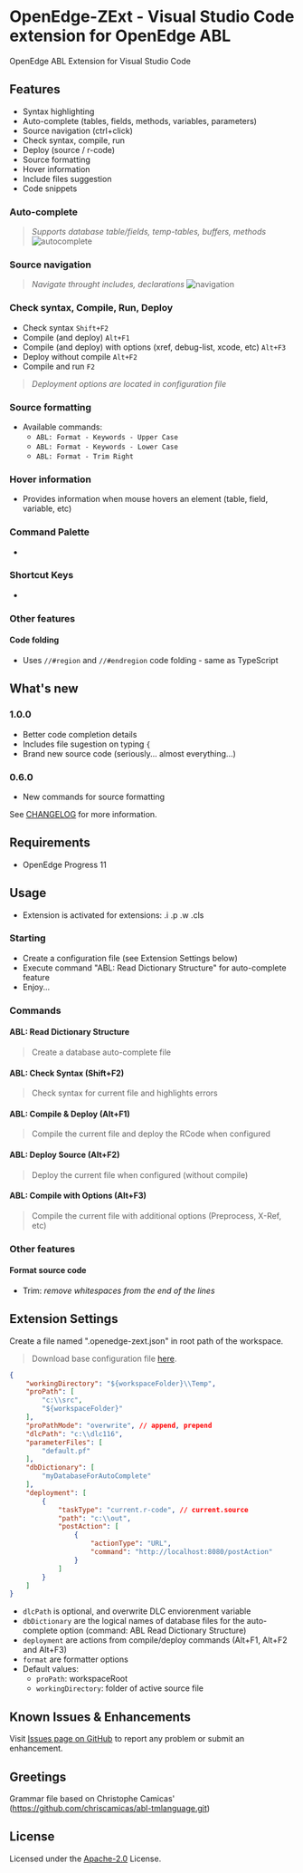 # OpenEdge-ZExt - Visual Studio Code extension for OpenEdge ABL

OpenEdge ABL Extension for Visual Studio Code

## Features

- Syntax highlighting
- Auto-complete (tables, fields, methods, variables, parameters)
- Source navigation (ctrl+click)
- Check syntax, compile, run
- Deploy (source / r-code)
- Source formatting
- Hover information
- Include files suggestion
- Code snippets

### Auto-complete
> *Supports database table/fields, temp-tables, buffers, methods*
![autocomplete](resources/readme/autocomplete.gif)

### Source navigation
> *Navigate throught includes, declarations*
![navigation](resources/readme/navigation.gif)

### Check syntax, Compile, Run, Deploy
- Check syntax `Shift+F2`
- Compile (and deploy) `Alt+F1`
- Compile (and deploy) with options (xref, debug-list, xcode, etc) `Alt+F3`
- Deploy without compile `Alt+F2`
- Compile and run `F2`
> *Deployment options are located in configuration file*

### Source formatting
- Available commands:
    - `ABL: Format - Keywords - Upper Case`
    - `ABL: Format - Keywords - Lower Case`
    - `ABL: Format - Trim Right`

### Hover information
- Provides information when mouse hovers an element (table, field, variable, etc)

### Command Palette
-

### Shortcut Keys
- 

### Other features

#### Code folding
- Uses `//#region` and `//#endregion` code folding - same as TypeScript

## What's new

### 1.0.0
- Better code completion details
- Includes file sugestion on typing `{`
- Brand new source code (seriously... almost everything...)

### 0.6.0
- New commands for source formatting

See [CHANGELOG](CHANGELOG.md) for more information.

## Requirements

- OpenEdge Progress 11

## Usage
- Extension is activated for extensions: .i .p .w .cls

### Starting
- Create a configuration file (see Extension Settings below)
- Execute command "ABL: Read Dictionary Structure" for auto-complete feature
- Enjoy...

### Commands

#### ABL: Read Dictionary Structure
> Create a database auto-complete file

#### ABL: Check Syntax (Shift+F2)
> Check syntax for current file and highlights errors

#### ABL: Compile & Deploy (Alt+F1)
> Compile the current file and deploy the RCode when configured

#### ABL: Deploy Source (Alt+F2)
> Deploy the current file when configured (without compile)

#### ABL: Compile with Options (Alt+F3)
> Compile the current file with additional options (Preprocess, X-Ref, etc)

### Other features

#### Format source code

- Trim: *remove whitespaces from the end of the lines*

## Extension Settings

Create a file named ".openedge-zext.json" in root path of the workspace.
> Download base configuration file [here](resources/examples/.openedge-zext.json).

```JSON
{
    "workingDirectory": "${workspaceFolder}\\Temp",
    "proPath": [
        "c:\\src",
        "${workspaceFolder}"
    ],
    "proPathMode": "overwrite", // append, prepend
    "dlcPath": "c:\\dlc116",
    "parameterFiles": [
        "default.pf"
    ],
    "dbDictionary": [
        "myDatabaseForAutoComplete"
    ],
    "deployment": [
        {
            "taskType": "current.r-code", // current.source
            "path": "c:\\out",
            "postAction": [
                {
                    "actionType": "URL",
                    "command": "http://localhost:8080/postAction"
                }
            ]
        }
    ]
}
```

- `dlcPath` is optional, and overwrite DLC enviorenment variable
- `dbDictionary` are the logical names of database files for the auto-complete option (command: ABL Read Dictionary Structure)
- `deployment` are actions from compile/deploy commands (Alt+F1, Alt+F2 and Alt+F3)
- `format` are formatter options
- Default values:
    - `proPath`: workspaceRoot
    - `workingDirectory`: folder of active source file

## Known Issues & Enhancements

Visit [Issues page on GitHub](https://github.com/ezequielgandolfi/openedge-zext/issues) to report any problem or submit an enhancement.

## Greetings
Grammar file based on Christophe Camicas' (https://github.com/chriscamicas/abl-tmlanguage.git)

## License
Licensed under the [Apache-2.0](LICENSE) License.
